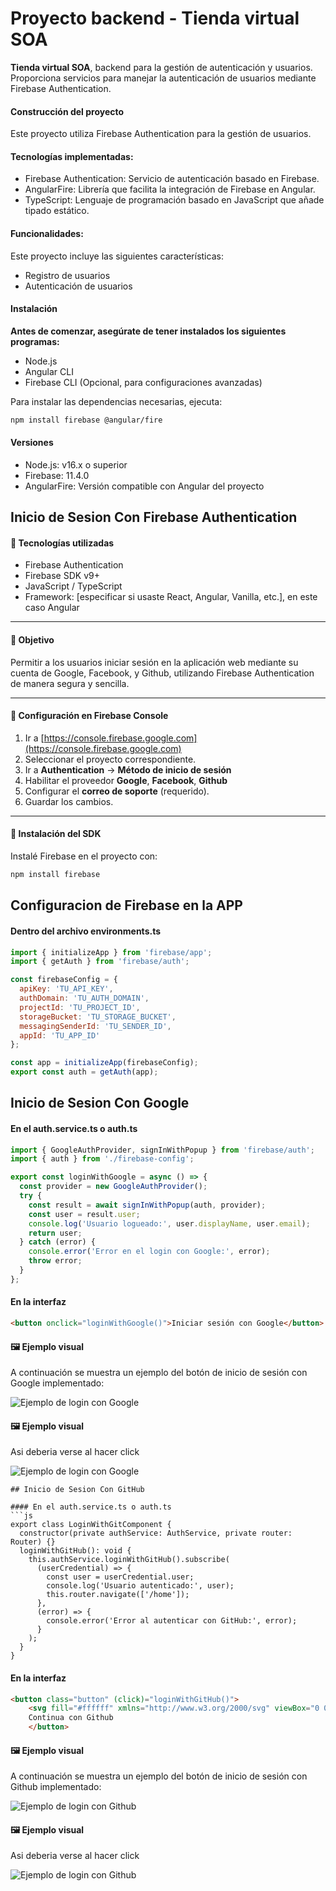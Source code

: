 # Proyecto backend - Tienda virtual SOA

**Tienda virtual SOA**, backend para la gestión de autenticación y usuarios. Proporciona servicios para manejar la autenticación de usuarios mediante Firebase Authentication.

#### Construcción del proyecto
Este proyecto utiliza Firebase Authentication para la gestión de usuarios.

#### Tecnologías implementadas:
- Firebase Authentication: Servicio de autenticación basado en Firebase.
- AngularFire: Librería que facilita la integración de Firebase en Angular.
- TypeScript: Lenguaje de programación basado en JavaScript que añade tipado estático.

#### Funcionalidades:
Este proyecto incluye las siguientes características:
- Registro de usuarios
- Autenticación de usuarios

#### Instalación
**Antes de comenzar, asegúrate de tener instalados los siguientes programas:**
- Node.js
- Angular CLI
- Firebase CLI (Opcional, para configuraciones avanzadas)

Para instalar las dependencias necesarias, ejecuta:
```sh
npm install firebase @angular/fire
```

#### Versiones
- Node.js: v16.x o superior
- Firebase: 11.4.0
- AngularFire: Versión compatible con Angular del proyecto


## Inicio de Sesion Con Firebase Authentication

#### 🔧 Tecnologías utilizadas

- Firebase Authentication
- Firebase SDK v9+
- JavaScript / TypeScript
- Framework: [especificar si usaste React, Angular, Vanilla, etc.], en este caso Angular

---

#### 🎯 Objetivo

Permitir a los usuarios iniciar sesión en la aplicación web mediante su cuenta de Google, Facebook, y Github, utilizando Firebase Authentication de manera segura y sencilla.

---

#### 🚀 Configuración en Firebase Console

1. Ir a [https://console.firebase.google.com](https://console.firebase.google.com)
2. Seleccionar el proyecto correspondiente.
3. Ir a **Authentication** → **Método de inicio de sesión**
4. Habilitar el proveedor **Google**, **Facebook**, **Github**
5. Configurar el **correo de soporte** (requerido).
6. Guardar los cambios.

---

#### 🧩 Instalación del SDK

Instalé Firebase en el proyecto con:

```bash
npm install firebase
```

## Configuracion de Firebase en la APP

#### Dentro del archivo environments.ts
```js
import { initializeApp } from 'firebase/app';
import { getAuth } from 'firebase/auth';

const firebaseConfig = {
  apiKey: 'TU_API_KEY',
  authDomain: 'TU_AUTH_DOMAIN',
  projectId: 'TU_PROJECT_ID',
  storageBucket: 'TU_STORAGE_BUCKET',
  messagingSenderId: 'TU_SENDER_ID',
  appId: 'TU_APP_ID'
};

const app = initializeApp(firebaseConfig);
export const auth = getAuth(app);
```
## Inicio de Sesion Con Google

#### En el auth.service.ts o auth.ts
```js
import { GoogleAuthProvider, signInWithPopup } from 'firebase/auth';
import { auth } from './firebase-config';

export const loginWithGoogle = async () => {
  const provider = new GoogleAuthProvider();
  try {
    const result = await signInWithPopup(auth, provider);
    const user = result.user;
    console.log('Usuario logueado:', user.displayName, user.email);
    return user;
  } catch (error) {
    console.error('Error en el login con Google:', error);
    throw error;
  }
};
```
#### En la interfaz 
```html
<button onclick="loginWithGoogle()">Iniciar sesión con Google</button>
```
#### 🖼️ Ejemplo visual

A continuación se muestra un ejemplo del botón de inicio de sesión con Google implementado:

![Ejemplo de login con Google](./Imagenes_Evidencias/Login_Example.png)

#### 🖼️ Ejemplo visual

Asi deberia verse al hacer click

![Ejemplo de login con Google](./Imagenes_Evidencias/Google_Example.png)

```
## Inicio de Sesion Con GitHub

#### En el auth.service.ts o auth.ts
```js
export class LoginWithGitComponent {
  constructor(private authService: AuthService, private router: Router) {}
  loginWithGitHub(): void {
    this.authService.loginWithGitHub().subscribe(
      (userCredential) => {
        const user = userCredential.user;
        console.log('Usuario autenticado:', user);
        this.router.navigate(['/home']);  
      },
      (error) => {
        console.error('Error al autenticar con GitHub:', error);
      }
    );
  }
} 
```
#### En la interfaz 
```html
<button class="button" (click)="loginWithGitHub()"> 
    <svg fill="#ffffff" xmlns="http://www.w3.org/2000/svg" viewBox="0 0 24 24"><g stroke-width="0" id="SVGRepo_bgCarrier"></g><g stroke-linejoin="round" stroke-linecap="round" id="SVGRepo_tracerCarrier"></g><g id="SVGRepo_iconCarrier"> <title>github</title> <rect fill="none" height="24" width="24"></rect> <path d="M12,2A10,10,0,0,0,8.84,21.5c.5.08.66-.23.66-.5V19.31C6.73,19.91,6.14,18,6.14,18A2.69,2.69,0,0,0,5,16.5c-.91-.62.07-.6.07-.6a2.1,2.1,0,0,1,1.53,1,2.15,2.15,0,0,0,2.91.83,2.16,2.16,0,0,1,.63-1.34C8,16.17,5.62,15.31,5.62,11.5a3.87,3.87,0,0,1,1-2.71,3.58,3.58,0,0,1,.1-2.64s.84-.27,2.75,1a9.63,9.63,0,0,1,5,0c1.91-1.29,2.75-1,2.75-1a3.58,3.58,0,0,1,.1,2.64,3.87,3.87,0,0,1,1,2.71c0,3.82-2.34,4.66-4.57,4.91a2.39,2.39,0,0,1,.69,1.85V21c0,.27.16.59.67.5A10,10,0,0,0,12,2Z"></path> </g></svg>
    Continua con Github 
    </button>
```
#### 🖼️ Ejemplo visual

A continuación se muestra un ejemplo del botón de inicio de sesión con Github implementado:

![Ejemplo de login con Github](./Imagenes_Evidencias/Login_Example.png)

#### 🖼️ Ejemplo visual

Asi deberia verse al hacer click

![Ejemplo de login con Github](./Imagenes_Evidencias/GitHub_Example.png)

